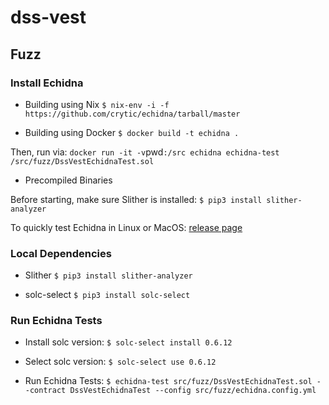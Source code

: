 # dss-vest

## Fuzz

### Install Echidna

- Building using Nix
  `$ nix-env -i -f https://github.com/crytic/echidna/tarball/master`

- Building using Docker
  `$ docker build -t echidna .`

Then, run via:
`docker run -it -v`pwd`:/src echidna echidna-test /src/fuzz/DssVestEchidnaTest.sol`

- Precompiled Binaries

Before starting, make sure Slither is installed:
`$ pip3 install slither-analyzer`

To quickly test Echidna in Linux or MacOS:
[release page](https://github.com/crytic/echidna/releases)

### Local Dependencies

- Slither
  `$ pip3 install slither-analyzer`

- solc-select
  `$ pip3 install solc-select`

### Run Echidna Tests

- Install solc version:
  `$ solc-select install 0.6.12`

- Select solc version:
  `$ solc-select use 0.6.12`

- Run Echidna Tests:
  `$ echidna-test src/fuzz/DssVestEchidnaTest.sol --contract DssVestEchidnaTest --config src/fuzz/echidna.config.yml`
